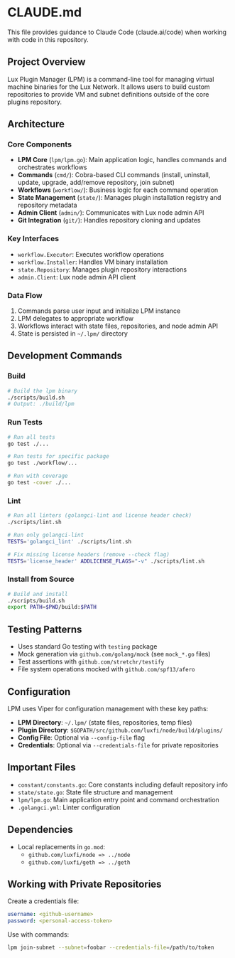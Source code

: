 # CLAUDE.md

This file provides guidance to Claude Code (claude.ai/code) when working with code in this repository.

## Project Overview

Lux Plugin Manager (LPM) is a command-line tool for managing virtual machine binaries for the Lux Network. It allows users to build custom repositories to provide VM and subnet definitions outside of the core plugins repository.

## Architecture

### Core Components
- **LPM Core** (`lpm/lpm.go`): Main application logic, handles commands and orchestrates workflows
- **Commands** (`cmd/`): Cobra-based CLI commands (install, uninstall, update, upgrade, add/remove repository, join subnet)
- **Workflows** (`workflow/`): Business logic for each command operation
- **State Management** (`state/`): Manages plugin installation registry and repository metadata
- **Admin Client** (`admin/`): Communicates with Lux node admin API
- **Git Integration** (`git/`): Handles repository cloning and updates

### Key Interfaces
- `workflow.Executor`: Executes workflow operations
- `workflow.Installer`: Handles VM binary installation
- `state.Repository`: Manages plugin repository interactions
- `admin.Client`: Lux node admin API client

### Data Flow
1. Commands parse user input and initialize LPM instance
2. LPM delegates to appropriate workflow
3. Workflows interact with state files, repositories, and node admin API
4. State is persisted in `~/.lpm/` directory

## Development Commands

### Build
```bash
# Build the lpm binary
./scripts/build.sh
# Output: ./build/lpm
```

### Run Tests
```bash
# Run all tests
go test ./...

# Run tests for specific package
go test ./workflow/...

# Run with coverage
go test -cover ./...
```

### Lint
```bash
# Run all linters (golangci-lint and license header check)
./scripts/lint.sh

# Run only golangci-lint
TESTS='golangci_lint' ./scripts/lint.sh

# Fix missing license headers (remove --check flag)
TESTS='license_header' ADDLICENSE_FLAGS="-v" ./scripts/lint.sh
```

### Install from Source
```bash
# Build and install
./scripts/build.sh
export PATH=$PWD/build:$PATH
```

## Testing Patterns

- Uses standard Go testing with `testing` package
- Mock generation via `github.com/golang/mock` (see `mock_*.go` files)
- Test assertions with `github.com/stretchr/testify`
- File system operations mocked with `github.com/spf13/afero`

## Configuration

LPM uses Viper for configuration management with these key paths:
- **LPM Directory**: `~/.lpm/` (state files, repositories, temp files)
- **Plugin Directory**: `$GOPATH/src/github.com/luxfi/node/build/plugins/`
- **Config File**: Optional via `--config-file` flag
- **Credentials**: Optional via `--credentials-file` for private repositories

## Important Files

- `constant/constants.go`: Core constants including default repository info
- `state/state.go`: State file structure and management
- `lpm/lpm.go`: Main application entry point and command orchestration
- `.golangci.yml`: Linter configuration

## Dependencies

- Local replacements in `go.mod`:
  - `github.com/luxfi/node => ../node`
  - `github.com/luxfi/geth => ../geth`

## Working with Private Repositories

Create a credentials file:
```yaml
username: <github-username>
password: <personal-access-token>
```

Use with commands:
```bash
lpm join-subnet --subnet=foobar --credentials-file=/path/to/token
```